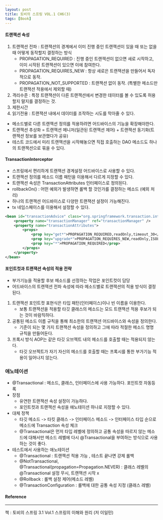 ```yaml
---
layout: post
title: 토비의 스프링 VOL.1 CH6(3)
tags: [Book]
---
```


#### 트랜잭션 속성

1. 트랜잭션 전파 : 트랜잭션의 경계에서 이미 진행 중인 트랜잭션이 있을 때 또는 없을 때 어떻게 동작할지 결정하는 방식
    - PROPAGATION_REQUIRED : 진행 중인 트랜잭션이 없으면 새로 시작하고, 이미 시작된 트랜잭션이 있으면 이에 참여한다.
    - PROPAGATION_REQUIRES_NEW : 항상 새로은 트랜잭션을 만들어서 독자적으로 동작.
    - PROPAGATION_NOT_SUPPORTED : 트랜잭션 없이 동작. (특별한 메소드만 트랜잭션 적용에서 제외할 때)
2. 격리수준 : 특정 트랜잭션이 다른 트랜잭션에서 변경한 데이터를 볼 수 있도록 허용할지 말지를 결정하는 것.
3. 제한시간
4. 읽기전용 : 트랜잭션 내에서 데이터를 조작하는 시도를 막아줄 수 있다.

- 메소드별로 다른 트랜잭션 정의를 적용하려면 어드바이스의 기능을 확장해야한다.
- 트랜잭션 추상화 = 트랜잭션 메니저(일관된 트랜잭션 제어) + 트랜잭션 동기화(트랜잭션 정보를 보관했다가 공유)
- 테스트 코드에서 미리 트랜잭션을 시작해놓으면 직접 호출하는 DAO 메소드도 하나의 트랜잭션으로 묶을 수 있다.

#### TransactionInterceptor

- 스프링에서 편리하게 트랜잭션 경계설정 어드바이스로 사용할 수 있다. 
- 트랜잭션 정의를 메소드 이름 패턴을 이용해서 다르게 지정할 수 있다.
- 트랜잭션 속성은 TransactionAttributes 인터페이스로 정의된다.
- rollbackOn() : 어떤 예외가 발생하면 롤백 할 것인가를 결정하는 메소드 (예외 처리)
- 하나의 트랜잭션 어드바이스로 다양한 트랜잭션 설정이 가능해진다.
- tx 네임스페이스를 이용해서 설정할 수 있다.

``` xml
<bean id="transactionAdvice" class="org.springframework.transaction.interceptor.TransactionInterceptor">
    <property name="transactionManager" ref="transactionManager" />
    <property name="transactionAttributes">
        <props>
            <prop key="get*">PROPAGATION_REQUIRED,readOnly,timeout_30</prop>
            <prop key="upgrade*">PROPAGATION_REQUIRES_NEW,readOnly,ISOLATION_SERIALIZABLE</prop>
            <prop key="*">PROPAGATION_REQUIRED</prop>
        </props>
    </property>
</bean>
```

#### 포인트컷과 트랜잭션 속성의 적용 전략

- 부가기능을 적용할 후보 메소드를 선정하는 작업은 포인트컷이 담당
- 어드바이스의 트랜잭션 전파 속성에 따라 메소드별로 트랜잭션의 적용 방식이 결정된다.

1. 트랜잭션 포인트컷 표현식은 타입 패턴(인터페이스)이나 빈 이름을 이용한다.
    - 보통 트랜잭션을 적용할 타깃 클래스의 메소드는 모드 트랜잭션 적용 후보가 되는 것이 바람직하다.
2. 공통된 메소드 이름 규칙을 통해 최소한의 트랜잭션 어드바이스와 속성을 정의한다.
    - 기준이 되는 몇 가지 트랜잭션 속성을 정의하고 그에 따라 적절한 메소드 명명 규칙을 만들어둔다.
3. 프록시 방식 AOP는 같은 타깃 오브젝트 내의 메소드를 호출할 때는 적용되지 않는다.
    - 타깃 오브젝트가 자기 자신의 메소드를 호출할 때는 프록시를 통한 부가기능 적용이 일어나지 않는다.

### 애노테이션

- @Transactional : 메소드, 클래스, 인터페이스에 사용 가능하다. 포인트컷 자동등록
- 장점
    - 유연한 트랜잭션 속성 설정이 가능하다. 
    - 포인트컷과 트랜잭션 속성을 애노테이션 하나로 지정할 수 있다.
- 대체 정책 
    - 타깃 메소드 -> 타킷 클래스 -> 인터페이스 메소드 -> 인터페이스 타입 순으로 메소드에 Transaction 속성 체크
    - @Transactional은 먼저 타입 레벨에 정의하고 공통 속성을 따르지 않는 메소드에 대해서만 메소드 레벨에 다시 @Transactional을 부여하는 방식으로 사용하는 것이 좋다.
- 테스트에서 사용하는 애노테이션
    - @Transactional : 트랜잭션 적용 가능 , 테스트 끝나면 강제 롤백 
    - @NotTransactional, @Transactional(propagation=Propagation.NEVER) : 클래스 레벨의 @Transactional 설정 무시, 트랜잭션 시작 x
    - @Rollback : 롤백 설정 제어(메소드 레벨)
    - @TransactionConfiguration : 롤백에 대한 공통 속성 지정 (클래스 레벨)


#### Reference
* * *
책 : 토비의 스프링 3.1 Vol.1 스프링의 이해와 원리 (저 이일민)